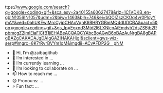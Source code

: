 ttps://www.google.com/search?q=google+coding+gif+&sca_esv=2a40155a60627478&rlz=1C1VDKB_en-gbIN1056IN1057&udm=2&biw=1463&bih=746&ei=bQOIZszCKOq4vr0PloyYmAY&ved=0ahUKEwiMrcCyjpCHAxVqnK8BHRYGBmMQ4dUDCBA&uact=5&oq=google+coding+gif+&gs_lp=Egxnd3Mtd2l6LXNlcnAiEmdvb2dsZSBjb2RpbmcgZ2lmIEiaFlCfB1jiEHABeACQAQCYAbcBoAGwB6oBAzAuNrgBA8gBAPgBAZgCAKACAJgDAIgGAZIHAKAHjgI&sclient=gws-wiz-serp#imgrc=8K7rRvrBVYm1oM&imgdii=ACvAFDP2G__pNM 

- 👋 Hi, I’m @zaibagithub
- 👀 I’m interested in ...
- 🌱 I’m currently learning ...
- 💞️ I’m looking to collaborate on ...
- 📫 How to reach me ...
- 😄 Pronouns: ...
- ⚡ Fun fact: ...

<!---
zaibagithub/zaibagithub is a ✨ special ✨ repository because its `README.md` (this file) appears on your GitHub profile.
You can click the Preview link to take a look at your changes.
--->
